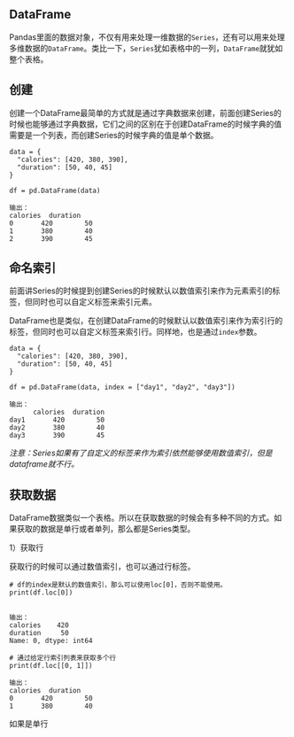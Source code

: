 ## DataFrame

Pandas里面的数据对象，不仅有用来处理一维数据的`Series`，还有可以用来处理多维数据的`DataFrame`。类比一下，`Series`犹如表格中的一列，`DataFrame`就犹如整个表格。

## 创建

创建一个DataFrame最简单的方式就是通过字典数据来创建，前面创建Series的时候也能够通过字典数据，它们之间的区别在于创建DataFrame的时候字典的值需要是一个列表，而创建Series的时候字典的值是单个数据。

```
data = {
  "calories": [420, 380, 390],
  "duration": [50, 40, 45]
}

df = pd.DataFrame(data)

输出：
calories  duration
0       420        50
1       380        40
2       390        45
```

## 命名索引

前面讲Series的时候提到创建Series的时候默认以数值索引来作为元素索引的标签，但同时也可以自定义标签来索引元素。

DataFrame也是类似，在创建DataFrame的时候默认以数值索引来作为索引行的标签，但同时也可以自定义标签来索引行。同样地，也是通过`index`参数。

```
data = {
  "calories": [420, 380, 390],
  "duration": [50, 40, 45]
}

df = pd.DataFrame(data, index = ["day1", "day2", "day3"])

输出：
      calories  duration
day1       420        50
day2       380        40
day3       390        45
```

*注意：Series如果有了自定义的标签来作为索引依然能够使用数值索引，但是dataframe就不行。*


## 获取数据

DataFrame数据类似一个表格。所以在获取数据的时候会有多种不同的方式。如果获取的数据是单行或者单列，那么都是Series类型。

1）获取行

获取行的时候可以通过数值索引，也可以通过行标签。

```
# df的index是默认的数值索引，那么可以使用loc[0]，否则不能使用。
print(df.loc[0])


输出：
calories    420
duration     50
Name: 0, dtype: int64

# 通过给定行索引列表来获取多个行
print(df.loc[[0, 1]])

输出：
calories  duration
0       420        50
1       380        40
```

如果是单行
